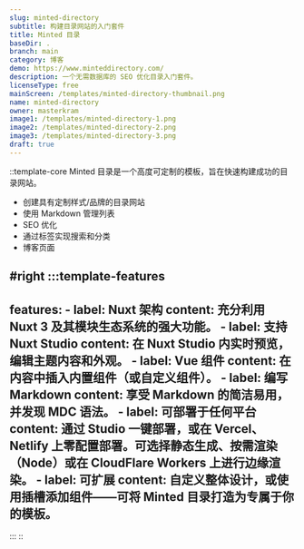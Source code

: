 ```yaml
---
slug: minted-directory
subtitle: 构建目录网站的入门套件
title: Minted 目录
baseDir: .
branch: main
category: 博客
demo: https://www.minteddirectory.com/
description: 一个无需数据库的 SEO 优化目录入门套件。
licenseType: free
mainScreen: /templates/minted-directory-thumbnail.png
name: minted-directory
owner: masterkram
image1: /templates/minted-directory-1.png
image2: /templates/minted-directory-2.png
image3: /templates/minted-directory-3.png
draft: true
---
```


::template-core
Minted 目录是一个高度可定制的模板，旨在快速构建成功的目录网站。

- 创建具有定制样式/品牌的目录网站
- 使用 Markdown 管理列表
- SEO 优化
- 通过标签实现搜索和分类
- 博客页面

#right
  :::template-features
  ---
  features:
    - label: Nuxt 架构
      content: 充分利用 Nuxt 3 及其模块生态系统的强大功能。
    - label: 支持 Nuxt Studio
      content: 在 Nuxt Studio 内实时预览，编辑主题内容和外观。
    - label: Vue 组件
      content: 在内容中插入内置组件（或自定义组件）。
    - label: 编写 Markdown
      content: 享受 Markdown 的简洁易用，并发现 MDC 语法。
    - label: 可部署于任何平台
      content: 通过 Studio 一键部署，或在 Vercel、Netlify 上零配置部署。可选择静态生成、按需渲染（Node）或在 CloudFlare Workers 上进行边缘渲染。
    - label: 可扩展
      content: 自定义整体设计，或使用插槽添加组件——可将 Minted 目录打造为专属于你的模板。
  ---
  :::
::
